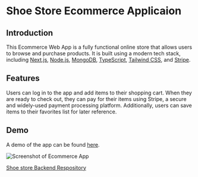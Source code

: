 # Shoe Store Ecommerce Applicaion

## Introduction

This Ecommerce Web App is a fully functional online store that allows users to browse and purchase products. It is built using a modern tech stack, including [Next.js](https://nextjs.org/), [Node.js](https://nodejs.org/), [MongoDB](https://www.mongodb.com/), [TypeScript](https://www.typescriptlang.org/), [Tailwind CSS](https://tailwindcss.com/), and [Stripe](https://stripe.com/).

## Features

Users can log in to the app and add items to their shopping cart. When they are ready to check out, they can pay for their items using Stripe, a secure and widely-used payment processing platform. Additionally, users can save items to their favorites list for later reference.

## Demo

A demo of the app can be found [here](https://shoes-store-frontend-typescript.vercel.app/).

![Screenshot of Ecommerce App](https://portfolio-next-js-iota.vercel.app/_next/image?url=%2Fassets%2Fecommerce2.png&w=1920&q=75)



[Shoe store Backend Respository](https://github.com/Devil5614737/shoeStore-Backend)
